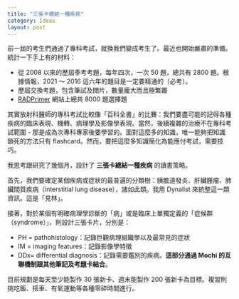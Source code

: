 ```yaml
---
title: "三張卡總結一種疾病"
category: Ideas
layout: post
---
```


前一屆的考生們通過了專科考試，就換我們變成考生了。最近也開始嚴肅的準備。統計一下手上有的材料：

- 從 2008 以來的歷屆季考考題，每年四次，一次 50 題，總共有 2800 題。根據情報，2021 ～ 2016 這六年的題目是一定要精通的（必考）。
- 歷屆交換考題，包含筆試及閲片，數量龐大而且極繁雜
- [RADPrimer](https://radprimer.com) 網站上總共 8000 題選擇題

其實放射科醫師的專科考試比較像「百科全書」的比賽：我們要盡可能的記得各種疾病的臨床表現、機轉、病理學及影像學表現。當然，後續複雜的治療不在專科考試範圍 - 那是成為次專科專家後要學習的。面對這麼多的知識，唯一能夠把知識鎖死的方法只有 flashcard。然而，要把這麼多知識簡化為能應付考試，需要技巧。

我思考跟研究了幾個月，設計了 **三張卡總結一種疾病** 的讀書策略。

首先，我們要確定某個疾病或症狀的最普遍的分類樹：胰膽道發炎、肝臟腫瘤、肺臟間質疾病（interstitial lung disease），諸如此類。我用 Dynalist 來統整這一類資訊。這是「見林」。

接著，對於某個有明確病理學診斷的「病」或是臨床上單獨定義的「症候群（syndrome）」，則設計三張卡片，分別是：

- PH = pathohistology：記錄巨觀病理組織學以及最常見的症狀
- IM = imaging features：記錄影像學特徵
- DDx= differential diagnosis：記錄需要鑑別的疾病。**這部分通過 Mochi 的互聯機制跟其他筆記及考題卡結合**。

目前規劃是每天至少能製作 30 張新卡、週末能製作 200 張新卡為目標。複習則挑吃飯、搭車、有氧運動等各種零碎時間進行。
